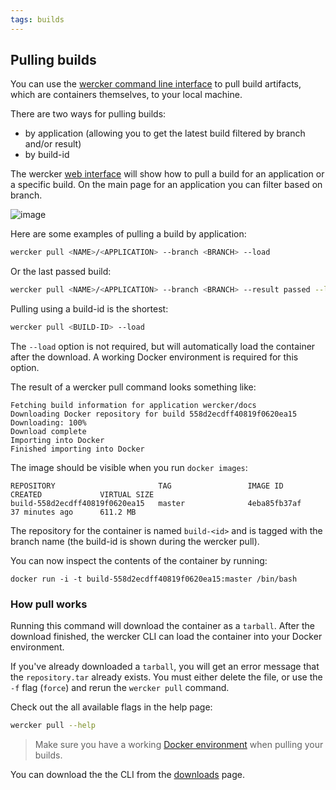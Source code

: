 ```yaml
---
tags: builds
---
```


## Pulling builds

You can use the [wercker command line interface](/docs/using-the-cli/commands.html) to pull build
artifacts, which are containers themselves, to your local machine.

There are two ways for pulling builds:

* by application (allowing you to get the latest build filtered by branch and/or result)
* by build-id

The wercker [web interface](/docs/web-interface/index.html) will show
how to pull a build for an application or a specific build. On the main
page for an application you can filter based on branch.

![image](/images/pull_build_01.jpg)

Here are some examples of pulling a build by application:

```bash
wercker pull <NAME>/<APPLICATION> --branch <BRANCH> --load
```

Or the last passed build:

```bash
wercker pull <NAME>/<APPLICATION> --branch <BRANCH> --result passed --load
```

Pulling using a build-id is the shortest:

```bash
wercker pull <BUILD-ID> --load
```

The `--load` option is not required, but will automatically load the container after the download.
A working Docker environment is required for this option.

The result of a wercker pull command looks something like:

```no-highlight
Fetching build information for application wercker/docs
Downloading Docker repository for build 558d2ecdff40819f0620ea15
Downloading: 100%
Download complete
Importing into Docker
Finished importing into Docker
```

The image should be visible when you run `docker images`:

```no-highlight
REPOSITORY                       TAG                 IMAGE ID            CREATED             VIRTUAL SIZE
build-558d2ecdff40819f0620ea15   master              4eba85fb37af        37 minutes ago      611.2 MB
```

The repository for the container is named `build-<id>` and is tagged
with the branch name (the build-id is shown during the wercker pull).

You can now inspect the contents of the container by running:

```no-highlight
docker run -i -t build-558d2ecdff40819f0620ea15:master /bin/bash
```

### How pull works
Running this command will download the container as a `tarball`. After
the download finished, the wercker CLI can load the container into your Docker environment.

If you've already downloaded a `tarball`, you will get an error message that the `repository.tar` already exists. You must
either delete the file, or use the `-f` flag (`force`) and rerun the `wercker pull` command.

Check out the all available flags in the help page:

```sh
wercker pull --help
```

> Make sure you have a working
[Docker environment](/docs/using-the-cli/requirements.html)
when pulling your builds.

You can download the the CLI from the
[downloads](http://wercker.com/downloads) page.
